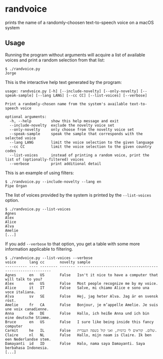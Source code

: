# randvoice

prints the name of a randomly-choosen text-to-speech voice on a macOS system

## Usage

Running the program without arguments will acquire a list of available voices and print a random selection from that list:

```
$ ./randvoice.py
Jorge
```

This is the interactive help text generated by the program:

```
usage: randvoice.py [-h] [--include-novelty] [--only-novelty] [--speak-sample] [--lang LANG] [--cc CC] [--list-voices] [--verbose]

Print a randomly-chosen name from the system's available text-to-speech voice

optional arguments:
  -h, --help         show this help message and exit
  --include-novelty  exclude the novelty voice set
  --only-novelty     only choose from the novelty voice set
  --speak-sample     speak the sample that corresponds with the selected voice
  --lang LANG        limit the voice selection to the given language
  --cc CC            limit the voice selection to the given country codes
  --list-voices      instead of printing a random voice, print the list of (optionally-filtered) voices
  --verbose          print additional detail
```

This is an example of using filters:

```
$ ./randvoice.py --include-novelty --lang en
Pipe Organ
```

The list of voices provided by the system is printed by the `--list-voices` option.

```
$ ./randvoice.py --list-voices
Agnes
Alex
Alice
Alva
Amelie
[...]
```

If you add `--verbose` to that option, you get a table with some more information applicable to filtering.

```
$ ./randvoice.py --list-voices --verbose
voice      lang cc       novelty sample
---------- ---- -------- ------- ----------------------------------------------------------
Agnes      en   US       False   Isn't it nice to have a computer that will talk to you?
Alex       en   US       False   Most people recognize me by my voice.
Alice      it   IT       False   Salve, mi chiamo Alice e sono una voce italiana.
Alva       sv   SE       False   Hej, jag heter Alva. Jag är en svensk röst.
Amelie     fr   CA       False   Bonjour, je m’appelle Amelie. Je suis une voix canadienne.
Anna       de   DE       False   Hallo, ich heiße Anna und ich bin eine deutsche Stimme.
Bruce      en   US       False   I sure like being inside this fancy computer
Carmit     he   IL       False   שלום. קוראים לי כרמית, ואני קול בשפה העברית.
Claire     nl   NL       False   Hallo, mijn naam is Claire. Ik ben een Nederlandse stem.
Damayanti  id   ID       False   Halo, nama saya Damayanti. Saya berbahasa Indonesia.
[...]
```